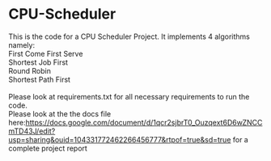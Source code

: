 # CPU-Scheduler

This is the code for a CPU Scheduler Project. It implements 4 algorithms namely:<br/>
  First Come First Serve<br/>
  Shortest Job First<br/>
  Round Robin<br/>
  Shortest Path First<br/>
<br/>
Please look at requirements.txt for all necessary requirements to run the code. <br/>
Please look at the the docs file here:https://docs.google.com/document/d/1qcr2sjbrT0_Ouzqext6D6wZNCCmTD43J/edit?usp=sharing&ouid=104331772462266456777&rtpof=true&sd=true for a complete project report

